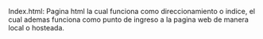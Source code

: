 Index.html: Pagina html la cual funciona como direccionamiento o indice, el cual ademas funciona como punto de ingreso a la pagina web de manera local o hosteada.